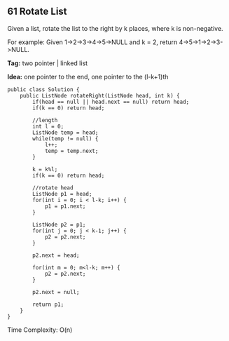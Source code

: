 ## 61 Rotate List 

Given a list, rotate the list to the right by k places, where k is non-negative.

For example:
Given 1->2->3->4->5->NULL and k = 2,
return 4->5->1->2->3->NULL.

**Tag:** two pointer | linked list

**Idea:** one pointer to the end, one pointer to the (l-k+1)th


	public class Solution {
	    public ListNode rotateRight(ListNode head, int k) {
	        if(head == null || head.next == null) return head;
	        if(k == 0) return head;
	        
	        //length
	        int l = 0;
	        ListNode temp = head;
	        while(temp != null) {
	            l++;
	            temp = temp.next;
	        }
	        
	        k = k%l;
	        if(k == 0) return head;
	        
	        //rotate head
	        ListNode p1 = head;
	        for(int i = 0; i < l-k; i++) {
	            p1 = p1.next;
	        }
	        
	        ListNode p2 = p1;
	        for(int j = 0; j < k-1; j++) {
	            p2 = p2.next;
	        }
	        
	        p2.next = head;
	        
	        for(int m = 0; m<l-k; m++) {
	            p2 = p2.next;
	        }
	        
	        p2.next = null;
	        
	        return p1;
	    }
	}
	

Time Complexity: O(n) 